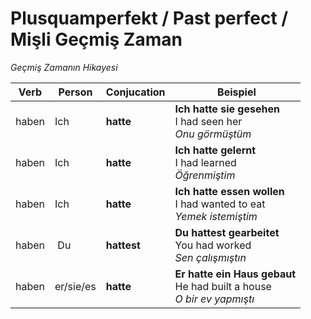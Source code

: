 # Plusquamperfekt / Past perfect / Mişli Geçmiş Zaman

_Geçmiş Zamanın Hikayesi_

Verb | Person | Conjucation | Beispiel
--- | --- | --- | ---
haben | Ich | **hatte** | **Ich hatte sie gesehen**<br>I had seen her<br>_Onu görmüştüm_
haben | Ich | **hatte** | **Ich hatte gelernt**<br>I had learned<br>_Öğrenmiştim_
haben | Ich | **hatte** | **Ich hatte essen wollen**<br>I had wanted to eat<br>_Yemek istemiştim_
haben | Du | **hattest** | **Du hattest gearbeitet**<br>You had worked<br>_Sen çalışmıştın_
haben | er/sie/es | **hatte** | **Er hatte ein Haus gebaut**<br>He had built a house<br>_O bir ev yapmıştı_
